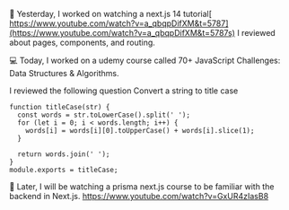 📖 Yesterday, I worked on watching a next.js 14 tutorial[ https://www.youtube.com/watch?v=a_qbqpDifXM&t=5787](https://www.youtube.com/watch?v=a_qbqpDifXM&t=5787s)
I reviewed about pages, components, and routing. 

💻 Today, I worked on a udemy course called 70+ JavaScript Challenges: Data Structures & Algorithms. 

I reviewed the following question 
Convert a string to title case
```
function titleCase(str) {
  const words = str.toLowerCase().split(' ');
  for (let i = 0; i < words.length; i++) {
    words[i] = words[i][0].toUpperCase() + words[i].slice(1);
  }

  return words.join(' ');
}
module.exports = titleCase;

```

🎯 Later, I will be watching a prisma next.js course to be familiar with the backend in Next.js.
https://www.youtube.com/watch?v=GxUR4zIasB8
